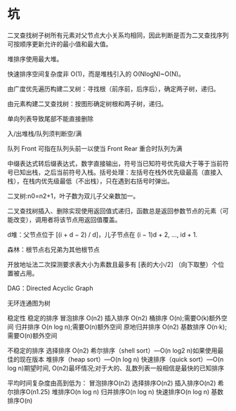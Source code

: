# 坑

二叉查找树子树所有元素对父节点大小关系均相同，因此判断是否为二叉查找序列可按顺序更新允许的最小值和最大值。

堆排序使用最大堆。

快速排序空间复杂度非 O(1)，而是堆栈引入的 O(NlogN)~O(N)。

由广度优先遍历构建二叉树：寻找根（前序前，后序后），确定两子树，递归。

由元素构建二叉查找树：按图形确定树根和两子树，递归。

单向列表导致尾部不能直接删除

入/出堆栈/队列须判断空/满

队列 Front 可指在队列头前一以使当 Front Rear 重合时队列为满

中缀表达式转后缀表达式，数字直接输出，符号当已知符号优先级大于等于当前符号已知出栈，之后当前符号入栈。括号处理：左括号在栈外优先级最高（直接入栈），在栈内优先级最低（不出栈），只在遇到右括号时弹出。

二叉树:n0=n2+1，叶子数为双儿子父亲数加一。

二叉查找树插入、删除实现使用返回值式递归，函数总是返回参数节点的元素（可能改变），调用者将该节点用返回值覆盖。

d堆：父节点位于 [(i + d − 2) / d]，儿子节点在 (i − 1)d + 2, ..., id + 1.

森林：根节点右兄弟为其他根节点

开放地址法二次探测要求表大小为素数且最多有 \[表的大小/2] （向下取整）个位置被占用。

DAG：Directed Acyclic Graph

无环连通图为树

稳定性
稳定的排序
冒泡排序 O(n2)
插入排序 O(n2)
桶排序 O(n);需要O(k)额外空间
归并排序 O(n log n);需要O(n)额外空间
原地归并排序 O(n2)
基数排序 O(n·k);需要O(n)额外空间

不稳定的排序
选择排序 O(n2)
希尔排序（shell sort）—O(n log2 n)如果使用最佳的现在版本
堆排序（heap sort）—O(n log n)
快速排序（quick sort）—O(n log n)期望时间, O(n2)最坏情况;对于大的、乱数列表一般相信是最快的已知排序

平均时间复杂度由高到低为：
冒泡排序O(n2)
选择排序O(n2)
插入排序O(n2)
希尔排序O(n1.25)
堆排序O(n log n)
归并排序O(n log n)
快速排序O(n log n)
基数排序O(n)
